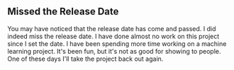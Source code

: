 ## Missed the Release Date

You may have noticed that the release date has come and passed.  I did indeed miss the release date.  I have done almost no work on this project since I set the date.  I have been spending more time working on a machine learning project.  It's been fun, but it's not as good for showing to people.  One of these days I'll take the project back out again.
